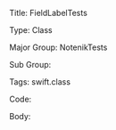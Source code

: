Title:  FieldLabelTests

Type:   Class

Major Group: NotenikTests

Sub Group:   

Tags:   swift.class

Code:



Body:


